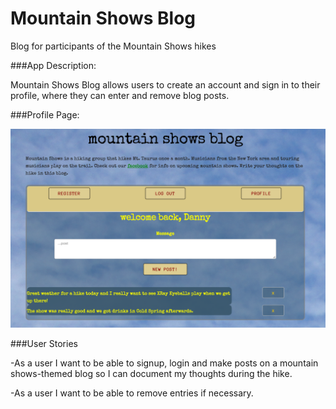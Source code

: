 # Mountain Shows Blog
Blog for participants of the Mountain Shows hikes

###App Description:

Mountain Shows Blog allows users to create an account and sign in to their profile,
where they can enter and remove blog posts.

###Profile Page:

![](/README_images/profile-page.png)


###User Stories

-As a user I want to be able to signup, login and make posts on a mountain shows-themed blog
so I can document my thoughts during the hike.

-As a user I want to be able to remove entries if necessary.
